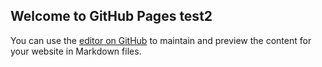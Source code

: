 ## Welcome to GitHub Pages test2

You can use the [editor on GitHub](https://github.com/jithu-chandran/jithu-chandran.github.io/edit/main/index.md) to maintain and preview the content for your website in Markdown files.
